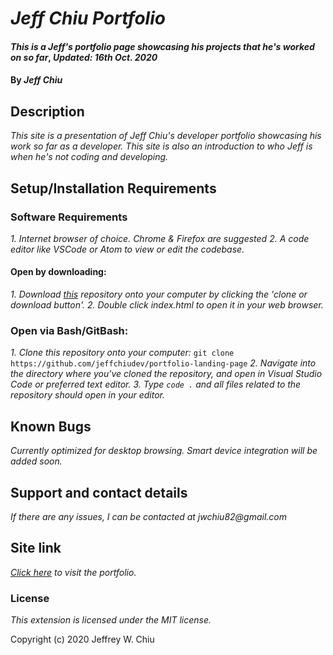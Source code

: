# _Jeff Chiu Portfolio_

#### _This is a Jeff's portfolio page showcasing his projects that he's worked on so far_, _Updated: 16th Oct. 2020_

#### By _**Jeff Chiu**_

## Description

_This site is a presentation of Jeff Chiu's developer portfolio showcasing his work so far as a developer.  This site is also an introduction to who Jeff is when he's not coding and developing._

## Setup/Installation Requirements

### Software Requirements
_1. Internet browser of choice. Chrome & Firefox are suggested_
_2. A code editor like VSCode or Atom to view or edit the codebase._

#### Open by downloading:
_1. Download [this](https://github.com/jeffchiudev/portfolio-landing-page) repository onto your computer by clicking the 'clone or download button'._
_2. Double click index.html to open it in your web browser._

### Open via Bash/GitBash:
_1. Clone this repository onto your computer:_
`git clone https://github.com/jeffchiudev/portfolio-landing-page`
_2. Navigate into the directory where you've cloned the repository, and open in Visual Studio Code or preferred text editor._
_3. Type `code .` and all files related to the repository should open in your editor._

## Known Bugs

_Currently optimized for desktop browsing.  Smart device integration will be added soon._

## Support and contact details

_If there are any issues, I can be contacted at jwchiu82@gmail.com_

## Site link

_[Click here](https://jeffchiudev.github.io/portfolio-landing-page/) to visit the portfolio._

### License

_This extension is licensed under the MIT license._

Copyright (c) 2020 Jeffrey W. Chiu